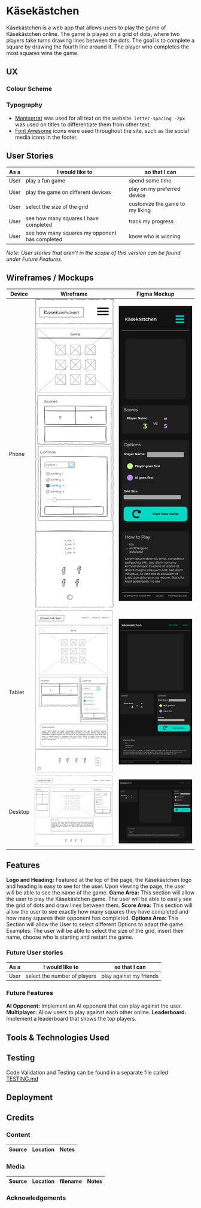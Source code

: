 # Käsekästchen

Käsekästchen is a web app that allows users to play the game of Käsekästchen online. The game is played on a grid of dots, where two players take turns drawing lines between the dots. The goal is to complete a square by drawing the fourth line around it. The player who completes the most squares wins the game.

## UX

### Colour Scheme


### Typography
- [Montserrat](https://fonts.google.com/specimen/Montserrat) was used for all text on the website. `letter-spacing -2px` was used on titles to differentiate them from other text.
- [Font Awesome](https://fontawesome.com/) icons were used throughout the site, such as the social media icons in the footer.

## User Stories

|As a|I would like to|so that I can|
|----|----|----|
|User|play a fun game|spend some time|
|User|play the game on different devices|play on my preferred device|
|User|select the size of the grid|customize the game to my liking|
|User|see how many squares I have completed|track my progress|
|User|see how many squares my opponent has completed|know who is winning|

*Note: User stories that aren't in the scope of this version can be found under Future Features.*

## Wireframes / Mockups

| Device | Wireframe | Figma Mockup |
|-|-|-|
| Phone | ![wireframe-phone](documentation/wireframe-phone.png) | ![figma-phone](documentation/figma-phone.png) |
| Tablet | ![wireframe-tablet](documentation/wireframe-tablet.png) | ![figma-tablet](documentation/figma-tablet.png) |
| Desktop | ![wireframe-desktop](documentation/wireframe-desktop.png) | ![figma-desktop](documentation/figma-desktop.png) |

## Features

**Logo and Heading:** Featured at the top of the page, the Käsekästchen logo and heading is easy to see for the user. Upon viewing the page, the user will be able to see the name of the game.
**Game Area:** This section will allow the user to play the Käsekästchen game. The user will be able to easily see the grid of dots and draw lines between them.
**Score Area:** This section will allow the user to see exactly how many squares they have completed and how many squares their opponent has completed.
**Options Area:** This Section will allow the User to select different Options to adapt the game. Examples: The user will be able to select the size of the grid, insert their name, choose who is starting and restart the game.

### Future User stories
|As a|I would like to|so that I can|
|----|----|----|
|User|select the number of players|play against my friends|

### Future Features

**AI Opponent:** Implement an AI opponent that can play against the user.
**Multiplayer:** Allow users to play against each other online.
**Leaderboard:** Implement a leaderboard that shows the top players.

## Tools & Technologies Used

## Testing
Code Validation and Testing can be found in a separate file called [TESTING.md](TESTING.md)

## Deployment

## Credits

### Content
| Source | Location | Notes |
| --- | --- | --- |

### Media
| Source | Location | filename | Notes |
| --- | --- | --- | --- |

### Acknowledgements
